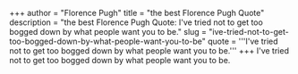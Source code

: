 +++
author = "Florence Pugh"
title = "the best Florence Pugh Quote"
description = "the best Florence Pugh Quote: I've tried not to get too bogged down by what people want you to be."
slug = "ive-tried-not-to-get-too-bogged-down-by-what-people-want-you-to-be"
quote = '''I've tried not to get too bogged down by what people want you to be.'''
+++
I've tried not to get too bogged down by what people want you to be.
